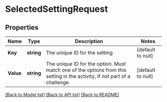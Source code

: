 # SelectedSettingRequest

## Properties
Name | Type | Description | Notes
------------ | ------------- | ------------- | -------------
**Key** | **string** | The unique ID for the setting | [default to null]
**Value** | **string** | The unique ID for the option. Must match one of the options from this setting in the activity, if not part of a challenge | [default to null]

[[Back to Model list]](../README.md#documentation-for-models) [[Back to API list]](../README.md#documentation-for-api-endpoints) [[Back to README]](../README.md)


